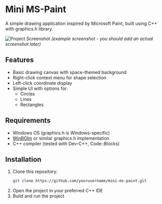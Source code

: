 # Mini MS-Paint

A simple drawing application inspired by Microsoft Paint, built using C++ with graphics.h library.

![Project Screenshot](deep_space_background.bmp) *(example screenshot - you should add an actual screenshot later)*

## Features

- Basic drawing canvas with space-themed background
- Right-click context menu for shape selection
- Left-click coordinate display
- Simple UI with options for:
  - Circles
  - Lines
  - Rectangles

## Requirements

- Windows OS (graphics.h is Windows-specific)
- [WinBGIm](http://winbgim.codecutter.org/) or similar graphics.h implementation
- C++ compiler (tested with Dev-C++, Code::Blocks)

## Installation

1. Clone this repository:
   ```bash
   git clone https://github.com/yourusername/mini-ms-paint.git
2. Open the project in your preferred C++ IDE
3. Build and run the project
